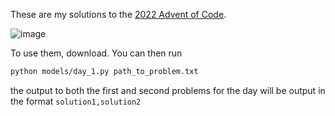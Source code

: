 These are my solutions to the [2022 Advent of Code](https://adventofcode.com/2022).

![image](https://github.com/ctri-the-third/AOC-22/actions/workflows/main.yml/badge.svg)


To use them, download. You can then run

```sh 
python models/day_1.py path_to_problem.txt
```
the output to both the first and second problems for the day will be output in the format `solution1,solution2`

